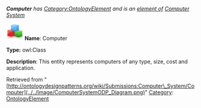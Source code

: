 ___Computer__ has [Category:OntologyElement](../../Category/OntologyElement "Category:OntologyElement") and is an [element of](../../Property/ElementOf "Property:ElementOf") [Computer System](../../Submissions/Computer_System "Submissions:Computer System")_


  




[![Class](../../images/thumb/2/27/Class.gif/45px-Class.gif)](../../Image/Class.gif "Class")
__Name__: Computer 


__Type:__ owl:Class 


__Description__: This entity represents computers of any type, size, cost and application. 





Retrieved from "[http://ontologydesignpatterns.org/wiki/Submissions:Computer\_System/Computer](../../Image/ComputerSystemODP_Diagram.png)"
 [Category](http://ontologydesignpatterns.org/wiki/Special:Categories "Special:Categories"): [OntologyElement](../../Category/OntologyElement "Category:OntologyElement")